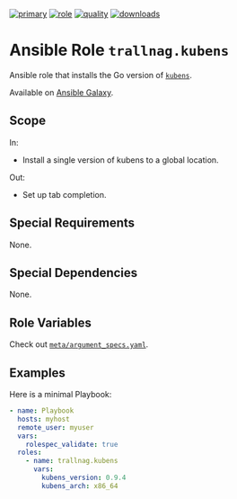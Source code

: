 [![primary](https://github.com/trallnag/ansible-role-kubens/actions/workflows/primary.yaml/badge.svg)](https://github.com/trallnag/ansible-role-kubens/actions/workflows/primary.yaml)
[![role](https://img.shields.io/ansible/role/55314)](https://galaxy.ansible.com/trallnag/kubens)
[![quality](https://img.shields.io/ansible/quality/55314)](https://galaxy.ansible.com/trallnag/kubens)
[![downloads](https://img.shields.io/ansible/role/d/55314?label=downloads)](https://galaxy.ansible.com/trallnag/kubens)

# Ansible Role `trallnag.kubens`

Ansible role that installs the Go version of [`kubens`](https://github.com/ahmetb/kubectx).

Available on [Ansible Galaxy](https://galaxy.ansible.com/trallnag/kubens).

## Scope

In:

* Install a single version of kubens to a global location.

Out:

* Set up tab completion.

## Special Requirements

None.

## Special Dependencies

None.

## Role Variables

Check out [`meta/argument_specs.yaml`](meta/argument_specs.yaml).

## Examples

Here is a minimal Playbook:

```yaml
- name: Playbook
  hosts: myhost
  remote_user: myuser
  vars:
    rolespec_validate: true
  roles:
    - name: trallnag.kubens
      vars:
        kubens_version: 0.9.4
        kubens_arch: x86_64
```
